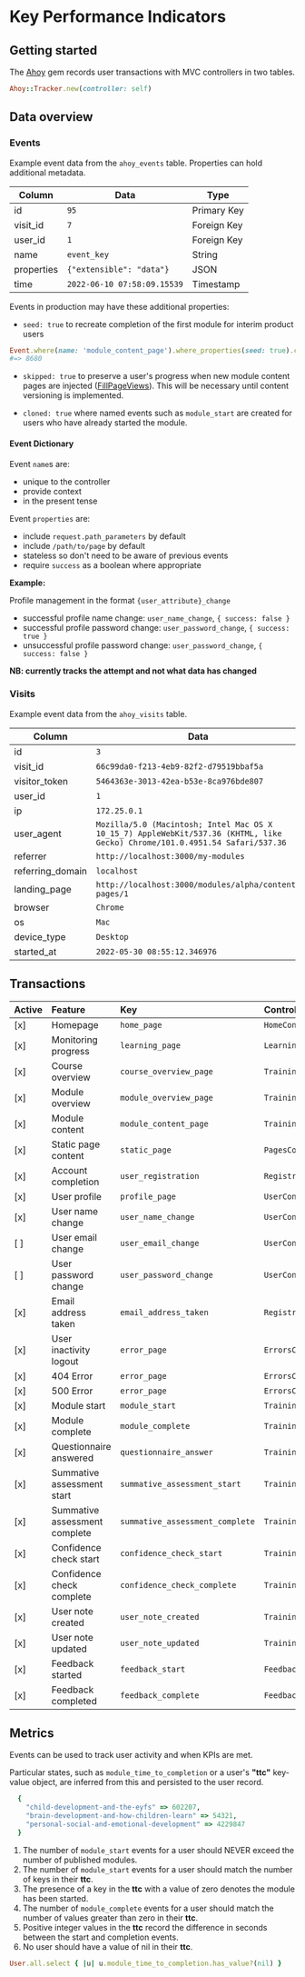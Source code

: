 # Key Performance Indicators

## Getting started

The [Ahoy](https://github.com/ankane/ahoy) gem records user transactions with MVC controllers in two tables.

```ruby
Ahoy::Tracker.new(controller: self)
```

## Data overview

### Events

Example event data from the `ahoy_events` table. Properties can hold additional metadata.

| Column     | Data                        | Type        |
| ---        | ---                         | ---         |
| id         | `95`                        | Primary Key |
| visit_id   | `7`                         | Foreign Key |
| user_id    | `1`                         | Foreign Key |
| name       | `event_key`                 | String      |
| properties | `{"extensible": "data"}`    | JSON        |
| time       | `2022-06-10 07:58:09.15539` | Timestamp   |

Events in production may have these additional properties:

- `seed: true` to recreate completion of the first module for interim product users

```ruby
Event.where(name: 'module_content_page').where_properties(seed: true).count
#=> 8680
```

- `skipped: true` to preserve a user's progress when new module content pages are injected ([FillPageViews](../../FillPageViews)).
  This will be necessary until content versioning is implemented.

- `cloned: true` where named events such as `module_start` are created for users who have already started the module.

#### Event Dictionary

Event `name`s are:

- unique to the controller
- provide context
- in the present tense

Event `properties` are:

- include `request.path_parameters` by default
- include `/path/to/page` by default
- stateless so don't need to be aware of previous events
- require `success` as a boolean where appropriate

**Example:**

Profile management in the format `{user_attribute}_change`

- successful profile name change: `user_name_change`, `{ success: false }`
- successful profile password change: `user_password_change`, `{ success: true }`
- unsuccessful profile password change: `user_password_change`, `{ success: false }`

**NB: currently tracks the attempt and not what data has changed**

### Visits

Example event data from the `ahoy_visits` table.

| Column           | Data                                                                                                                        |
| ---              | ---                                                                                                                         |
| id               | `3`                                                                                                                         |
| visit_id         | `66c99da0-f213-4eb9-82f2-d79519bbaf5a`                                                                                      |
| visitor_token    | `5464363e-3013-42ea-b53e-8ca976bde807`                                                                                      |
| user_id          | `1`                                                                                                                         |
| ip               | `172.25.0.1`                                                                                                                |
| user_agent       | `Mozilla/5.0 (Macintosh; Intel Mac OS X 10_15_7) AppleWebKit/537.36 (KHTML, like Gecko) Chrome/101.0.4951.54 Safari/537.36` |
| referrer         | `http://localhost:3000/my-modules`                                                                                         |
| referring_domain | `localhost`                                                                                                                 |
| landing_page     | `http://localhost:3000/modules/alpha/content-pages/1`                                                                       |
| browser          | `Chrome`                                                                                                                    |
| os               | `Mac`                                                                                                                       |
| device_type      | `Desktop`                                                                                                                   |
| started_at       | `2022-05-30 08:55:12.346976`                                                                                                |



## Transactions

| Active | Feature                       | Key                             | Controllers                       | Path                                         |
| :---   | :---                          | :---                            | :---                              | :---                                         |
| [x]    | Homepage                      | `home_page`                     | `HomeController`                  | `/`                                          |
| [x]    | Monitoring progress           | `learning_page`                 | `LearningController`              | `/my-modules`                                |
| [x]    | Course overview               | `course_overview_page`          | `Training::ModulesController`     | `/modules`                                   |
| [x]    | Module overview               | `module_overview_page`          | `Training::ModulesController`     | `/modules/{alpha}`                           |
| [x]    | Module content                | `module_content_page`           | `Training::PagesController`       | `/modules/{alpha}/content-pages/{1}`         |
| [x]    | Static page content           | `static_page`                   | `PagesController`                 | `/example-page`                              |
| [x]    | Account completion            | `user_registration`             | `Registration::<Attrs>Controller` | `/registration/{attr}`                       |
| [x]    | User profile                  | `profile_page`                  | `UserController`                  | `/my-account`                                |
| [x]    | User name change              | `user_name_change`              | `UserController`                  | `/my-account/update-name`                    |
| [ ]    | User email change             | `user_email_change`             | `UserController`                  | `/my-account/update-email`                   |
| [ ]    | User password change          | `user_password_change`          | `UserController`                  | `/my-account/update-password`                |
| [x]    | Email address taken           | `email_address_taken`           | `RegistrationsController`         | `/users/sign-up`                             |
| [x]    | User inactivity logout        | `error_page`                    | `ErrorsController`                | `/timeout`                                   |
| [x]    | 404 Error                     | `error_page`                    | `ErrorsController`                | `/404`                                       |
| [x]    | 500 Error                     | `error_page`                    | `ErrorsController`                | `/500`                                       |
| [x]    | Module start                  | `module_start`                  | `Training::PagesController`       | `/modules/{alpha}/content-pages/intro`       |
| [x]    | Module complete               | `module_complete`               | `Training::ModulesController`     | `/modules/{alpha}/certificate`               |
| [x]    | Questionnaire answered        | `questionnaire_answer`          | `Training::QuestionsController`   | `/modules/{alpha}/questionnaires/{path}`     |
| [x]    | Summative assessment start    | `summative_assessment_start`    | `Training::QuestionsController`   | `/modules/{alpha}/questionnaires/{path}`     |
| [x]    | Summative assessment complete | `summative_assessment_complete` | `Training::AssessmentsController` | `/modules/{alpha}/assessment-results/{path}` |
| [x]    | Confidence check start        | `confidence_check_start`        | `Training::QuestionsController`   | `/modules/{alpha}/questionnaires/{path}`     |
| [x]    | Confidence check complete     | `confidence_check_complete`     | `Training::PagesController`       | `/modules/{alpha}/questionnaires/{path}`     |
| [x]    | User note created             | `user_note_created`             | `Training::NotesController`       | `/my-account/learning-log`                   |
| [x]    | User note updated             | `user_note_updated`             | `Training::NotesController`       | `/my-account/learning-log`                   |
| [x]    | Feedback started              | `feedback_start`                | `FeedbackController`              | `/feedback/{1}`                              |
| [x]    | Feedback completed            | `feedback_complete`             | `FeedbackController`              | `/feedback/thank-you`                        |

## Metrics

Events can be used to track user activity and when KPIs are met.

Particular states, such as `module_time_to_completion` or a user's **"ttc"** key-value object, are inferred from this and persisted to the user record.

```ruby
  {
    "child-development-and-the-eyfs" => 602207,
    "brain-development-and-how-children-learn" => 54321,
    "personal-social-and-emotional-development" => 4229847
  }
```

1. The number of `module_start` events for a user should NEVER exceed the number of published modules.
2. The number of `module_start` events for a user should match the number of keys in their **ttc**.
3. The presence of a key in the **ttc** with a value of zero denotes the module has been started.
4. The number of `module_complete` events for a user should match the number of values greater than zero in their **ttc**.
5. Positive integer values in the **ttc** record the difference in seconds between the start and completion events.
6. No user should have a value of nil in their **ttc**.

```ruby
User.all.select { |u| u.module_time_to_completion.has_value?(nil) }
```
